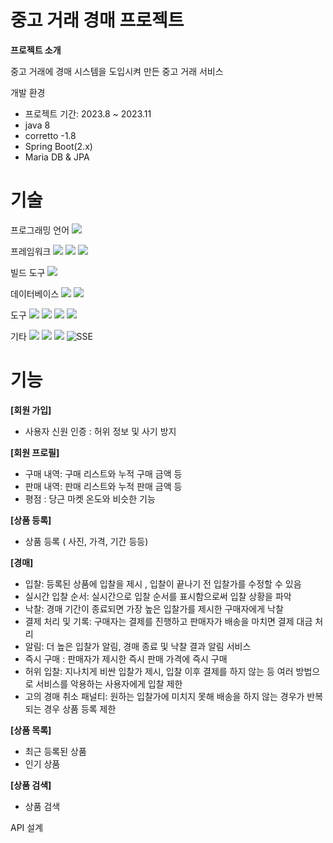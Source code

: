 # 중고 거래 경매 프로젝트

**프로젝트 소개**

중고 거래에 경매 시스템을 도입시켜 만든 중고 거래 서비스 

개발 환경
- 프로젝트 기간: 2023.8 ~ 2023.11
- java 8
- corretto -1.8
- Spring Boot(2.x)
- Maria DB & JPA


# 기술

프로그래밍 언어
<img src="https://img.shields.io/badge/java-F46D01?style=for-the-badge&logo=java&logoColor=white">

프레임워크
<img src="https://img.shields.io/badge/SpringBoot-6DA252?style=for-the-badge&logo=SpringBoot&logoColor=white">
<img src="https://img.shields.io/badge/Spring Data JPA-418813?style=for-the-badge&logo=Spring Data JPA&logoColor=white">
<img src="https://img.shields.io/badge/Spring Security-569A31?style=for-the-badge&logo=Spring Security&logoColor=white">

빌드 도구
<img src="https://img.shields.io/badge/Gradle-173B3F?style=for-the-badge&logo=Gradle&logoColor=white">

데이터베이스
<img src="https://img.shields.io/badge/MariaDB-1D2D35?style=for-the-badge&logo=MariaDB&logoColor=white">
<img src="https://img.shields.io/badge/Redis-E01F3D?style=for-the-badge&logo=Redis&logoColor=white">

도구
<img src="https://img.shields.io/badge/GitHub-000000?style=for-the-badge&logo=GitHub&logoColor=white">
<img src="https://img.shields.io/badge/postman-FF6C37?style=for-the-badge&logo=postman&logoColor=white">
<img src="https://img.shields.io/badge/slack-4A154B?style=for-the-badge&logo=slack&logoColor=white">
<img src="https://img.shields.io/badge/notion-000000?style=for-the-badge&logo=notion&logoColor=white">

기타
<img src="https://img.shields.io/badge/smtp-5BC4EE?style=for-the-badge&logo=smtp&logoColor=white">
<img src="https://img.shields.io/badge/json web token-000000?style=for-the-badge&logo=jsonwebtokens&logoColor=white">
<img src="https://img.shields.io/badge/swagger-85EA2D?style=for-the-badge&logo=swagger&logoColor=white">
![SSE](https://img.shields.io/badge/SSE-0000FF?style=for-the-badge&logoColor=white)
# 기능

**[회원 가입]**

- 사용자 신원 인증 : 허위 정보 및 사기 방지

**[회원 프로필]**

- 구매 내역: 구매 리스트와 누적 구매 금액 등
- 판매 내역: 판매 리스트와 누적 판매 금액 등
- 평점 : 당근 마켓 온도와 비슷한 기능

**[상품 등록]**

- 상품 등록 ( 사진, 가격, 기간 등등)

**[경매]**

- 입찰: 등록된 상품에 입찰을 제시 , 입찰이 끝나기 전 입찰가를 수정할 수 있음
- 실시간 입찰 순서: 실시간으로 입찰 순서를 표시함으로써 입찰 상황을 파악
- 낙찰: 경매 기간이 종료되면 가장 높은 입찰가를 제시한 구매자에게 낙찰
- 결제 처리 및 기록: 구매자는 결제를 진행하고 판매자가 배송을 마치면 결제 대금 처리
- 알림: 더 높은 입찰가 알림, 경매 종료 및 낙찰 결과 알림 서비스
- 즉시 구매 : 판매자가 제시한 즉시 판매 가격에 즉시 구매
- 허위 입찰: 지나치게 비싼 입찰가 제시, 입찰 이후 결제를 하지 않는 등 여러 방법으로 서비스를 악용하는 사용자에게 입찰 제한
- 고의 경매 취소 패널티: 원하는 입찰가에 미치지 못해 배송을 하지 않는 경우가 반복되는  경우 상품 등록 제한

**[상품 목록]**

- 최근 등록된 상품
- 인기 상품

**[상품 검색]**

- 상품 검색


API 설계
